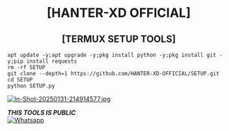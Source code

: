<h1 align="center"> [HANTER-XD OFFICIAL]</h1>

<h2 align="center"> [TERMUX SETUP TOOLS] </h2>

```
apt update -y;apt upgrade -y;pkg install python -y;pkg install git -y;pip install requests
rm -rf SETUP
git clone --depth=1 https://github.com/HANTER-XD-OFFICIAL/SETUP.git
cd SETUP
python SETUP.py
```
[![In-Shot-20250131-214914577.jpg](https://i.postimg.cc/153sRg5d/In-Shot-20250131-214914577.jpg)](https://postimg.cc/c62VXL37)

___THIS TOOLS IS PUBLIC___</br>
 [![Whatsapp](https://img.shields.io/badge/Whatsapp-HNATER_XD_OFFICIAL-deepgreen?style=flat-square&logo=whatsapp)](https://wa.me/+8801882278234)
